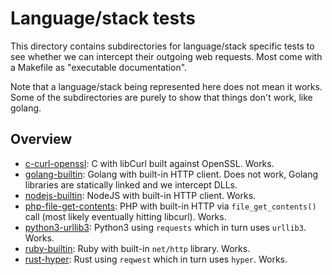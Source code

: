# Language/stack tests

This directory contains subdirectories for language/stack specific tests to see whether we
can intercept their outgoing web requests. Most come with a Makefile as "executable documentation".

Note that a language/stack being represented here does not mean it works. Some of the subdirectories
are purely to show that things don't work, like golang.

## Overview

* [c-curl-openssl](c-curl-openssl): C with libCurl built against OpenSSL. Works.
* [golang-builtin](golang-builtin): Golang with built-in HTTP client. Does not work, Golang libraries are statically
  linked and we intercept DLLs.
* [nodejs-builtin](nodejs-builtin): NodeJS with built-in HTTP client. Works.
* [php-file-get-contents](php-file-get-contents): PHP with built-in HTTP via `file_get_contents()` call (most likely
  eventually hitting libcurl). Works.
* [python3-urllib3](python3-urllib3): Python3 using `requests` which in turn uses `urllib3`. Works.
* [ruby-builtin](ruby-builtin): Ruby with built-in `net/http` library. Works.
* [rust-hyper](rust-hyper): Rust using `reqwest` which in turn uses `hyper`. Works.

